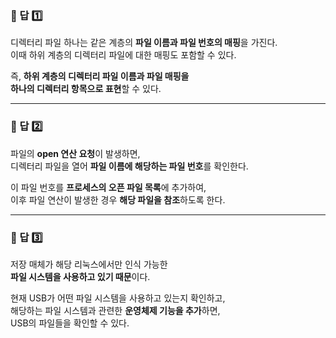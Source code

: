 ### 📌 답 1️⃣  
디렉터리 파일 하나는 같은 계층의 **파일 이름과 파일 번호의 매핑**을 가진다.  
이때 하위 계층의 디렉터리 파일에 대한 매핑도 포함할 수 있다.  

즉, **하위 계층의 디렉터리 파일 이름과 파일 매핑을  
하나의 디렉터리 항목으로 표현**할 수 있다.  

---

### 📌 답 2️⃣  
파일의 **open 연산 요청**이 발생하면,  
디렉터리 파일을 열어 **파일 이름에 해당하는 파일 번호**를 확인한다.  

이 파일 번호를 **프로세스의 오픈 파일 목록**에 추가하여,  
이후 파일 연산이 발생한 경우 **해당 파일을 참조**하도록 한다.  

---

### 📌 답 3️⃣  
저장 매체가 해당 리눅스에서만 인식 가능한  
**파일 시스템을 사용하고 있기 때문**이다.  

현재 USB가 어떤 파일 시스템을 사용하고 있는지 확인하고,  
해당하는 파일 시스템과 관련한 **운영체제 기능을 추가**하면,  
USB의 파일들을 확인할 수 있다.  
